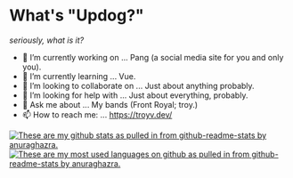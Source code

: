 # What's "Updog?"
_seriously, what is it?_

- 🔭 I’m currently working on ... Pang (a social media site for you and only you).
- 🌱 I’m currently learning ... Vue.
- 👯 I’m looking to collaborate on ... Just about anything probably.
- 🤔 I’m looking for help with ... Just about everything, probably.
- 💬 Ask me about ... My bands (Front Royal; troy.)
- 📫 How to reach me: ... https://troyv.dev/

<a href="https://github.com/anuraghazra/github-readme-stats">
  <img align="center" src="https://github-readme-stats.vercel.app/api?username=troyvassalotti&show_icons=true&theme=synthwave&hide=issues,stars" alt="These are my github stats as pulled in from github-readme-stats by anuraghazra." />
</a>
<a href="https://github.com/anuraghazra/github-readme-stats">
  <img align="center" src="https://github-readme-stats.vercel.app/api/top-langs/?username=troyvassalotti&theme=synthwave&layout=compact" alt="These are my most used languages on github as pulled in from github-readme-stats by anuraghazra." />
</a>
